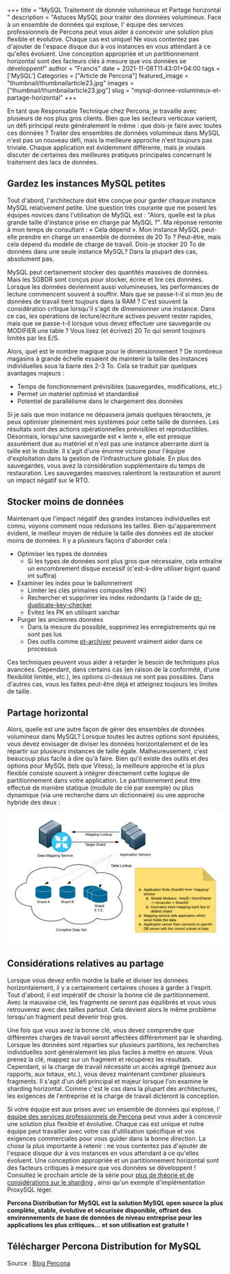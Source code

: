 ﻿+++
title = "MySQL Traitement de donnée volumineux et Partage horizontal "
description = "Astuces MySQL pour traiter des données volumineux. Face à un ensemble de données qui explose, l' équipe des services professionnels de Percona peut vous aider à concevoir une solution plus flexible et évolutive. Chaque cas est unique! Ne vous contentez pas d'ajouter de l'espace disque dur à vos instances en vous attendant à ce qu'elles évoluent. Une conception appropriée et un partitionnement horizontal sont des facteurs clés à mesure que vos données se développent!"
author = "Francis"
date = 2021-11-08T11:43:01+04:00
tags = ['MySQL']
Categories = ["Article de Percona"]
featured_image = "thumbnail/thumbnailarticle23.jpg"
images = ["thumbnail/thumbnailarticle23.jpg"]
slug = "mysql-donnee-volumineux-et-partage-horizontal"
+++

En tant que Responsable Technique chez Percona, je travaille avec plusieurs de nos plus gros clients. Bien que les secteurs verticaux varient, un défi principal reste généralement le même : que dois-je faire avec toutes ces données ? Traiter des ensembles de données volumineux dans MySQL n'est pas un nouveau défi, mais la meilleure approche n'est toujours pas triviale. Chaque application est évidemment différente, mais je voulais discuter de certaines des meilleures pratiques principales concernant le traitement des lacs de données.

## Gardez les instances MySQL petites

Tout d'abord, l'architecture doit être conçue pour garder chaque instance MySQL relativement petite. Une question très courante que me posent les équipes novices dans l'utilisation de MySQL est : "Alors, quelle est la plus grande taille d'instance prise en charge par MySQL ?". Ma réponse remonte à mon temps de consultant : « Cela dépend ». Mon instance MySQL peut-elle prendre en charge un ensemble de données de 20 To ? Peut-être, mais cela dépend du modèle de charge de travail. Dois-je stocker 20 To de données dans une seule instance MySQL? Dans la plupart des cas, absolument pas.

MySQL peut certainement stocker des quantités massives de données. Mais les SGBDR sont conçus pour stocker, écrire et lire ces données. Lorsque les données deviennent aussi volumineuses, les performances de lecture commencent souvent à souffrir. Mais que se passe-t-il si mon jeu de données de travail tient toujours dans la RAM ? C'est souvent la considération critique lorsqu'il s'agit de dimensionner une instance. Dans ce cas, les opérations de lecture/écriture actives peuvent rester rapides, mais que se passe-t-il lorsque vous devez effectuer une sauvegarde ou MODIFIER une table ? Vous lisez (et écrivez) 20 To qui seront toujours limités par les E/S.

Alors, quel est le nombre magique pour le dimensionnement ? De nombreux magasins à grande échelle essaient de maintenir la taille des instances individuelles sous la barre des 2-3 To. Cela se traduit par quelques avantages majeurs :

- Temps de fonctionnement prévisibles (sauvegardes, modifications, etc.)
- Permet un matériel optimisé et standardisé
- Potentiel de parallélisme dans le chargement des données

Si je sais que mon instance ne dépassera jamais quelques téraoctets, je peux optimiser pleinement mes systèmes pour cette taille de données. Les résultats sont des actions opérationnelles prévisibles et reproductibles. Désormais, lorsqu'une sauvegarde est « lente », elle est presque assurément due au matériel et n'est pas une instance aberrante dont la taille est le double. Il s'agit d'une énorme victoire pour l'équipe d'exploitation dans la gestion de l'infrastructure globale. En plus des sauvegardes, vous avez la considération supplémentaire du temps de restauration. Les sauvegardes massives ralentiront la restauration et auront un impact négatif sur le RTO.

## Stocker moins de données

Maintenant que l'impact négatif des grandes instances individuelles est connu, voyons comment nous réduisons les tailles. Bien qu'apparemment évident, le meilleur moyen de réduire la taille des données est de stocker moins de données. Il y a plusieurs façons d'aborder cela :

- Optimiser les types de données
  - Si les types de données sont plus gros que nécessaire, cela entraîne un encombrement disque excessif (c'est-à-dire utiliser bigint quand int suffira)
- Examiner les index pour le ballonnement
  - Limiter les clés primaires composites (PK)
  - Rechercher et supprimer les index redondants (à l'aide de [pt-duplicate-key-checker](https://www.percona.com/doc/percona-toolkit/LATEST/pt-duplicate-key-checker.html)
  - Évitez les PK en utilisant varchar
- Purger les anciennes données
  - Dans la mesure du possible, supprimez les enregistrements qui ne sont pas lus
  - Des outils comme [pt-archiver](https://www.percona.com/doc/percona-toolkit/LATEST/pt-archiver.html) peuvent vraiment aider dans ce processus

Ces techniques peuvent vous aider à retarder le besoin de techniques plus avancées. Cependant, dans certains cas (en raison de la conformité, d'une flexibilité limitée, etc.), les options ci-dessus ne sont pas possibles. Dans d'autres cas, vous les faites peut-être déjà et atteignez toujours les limites de taille.

## Partage horizontal

Alors, quelle est une autre façon de gérer des ensembles de données volumineux dans MySQL? Lorsque toutes les autres options sont épuisées, vous devez envisager de diviser les données horizontalement et de les répartir sur plusieurs instances de taille égale. Malheureusement, c'est beaucoup plus facile à dire qu'à faire. Bien qu'il existe des outils et des options pour MySQL (tels que Vitess), la meilleure approche et la plus flexible consiste souvent à intégrer directement cette logique de partitionnement dans votre application. Le partitionnement peut être effectué de manière statique (module de clé par exemple) ou plus dynamique (via une recherche dans un dictionnaire) ou une approche hybride des deux :

![image01](/posts/article23/img01.png)

## Considérations relatives au partage

Lorsque vous devez enfin mordre la balle et diviser les données horizontalement, il y a certainement certaines choses à garder à l'esprit. Tout d'abord, il est impératif de choisir la bonne clé de partitionnement. Avec la mauvaise clé, les fragments ne seront pas équilibrés et vous vous retrouverez avec des tailles partout. Cela devient alors le même problème lorsqu'un fragment peut devenir trop gros.

Une fois que vous avez la bonne clé, vous devez comprendre que différentes charges de travail seront affectées différemment par le sharding. Lorsque les données sont réparties sur plusieurs partitions, les recherches individuelles sont généralement les plus faciles à mettre en œuvre. Vous prenez la clé, mappez sur un fragment et récupérez les résultats. Cependant, si la charge de travail nécessite un accès agrégé (pensez aux rapports, aux totaux, etc.), vous devez maintenant combiner plusieurs fragments. Il s'agit d'un défi principal et majeur lorsque l'on examine le sharding horizontal. Comme c'est le cas dans la plupart des architectures, les exigences de l'entreprise et la charge de travail dicteront la conception.

Si votre équipe est aux prises avec un ensemble de données qui explose, l' [équipe des services professionnels de Percona](https://www.percona.com/services/consulting) peut vous aider à concevoir une solution plus flexible et évolutive. Chaque cas est unique et notre équipe peut travailler avec votre cas d'utilisation spécifique et vos exigences commerciales pour vous guider dans la bonne direction. La chose la plus importante à retenir : ne vous contentez pas d'ajouter de l'espace disque dur à vos instances en vous attendant à ce qu'elles évoluent. Une conception appropriée et un partitionnement horizontal sont des facteurs critiques à mesure que vos données se développent ! Consultez le prochain article de la série pour [plus de théorie et de considérations sur le sharding](https://www.percona.com/blog/horizontal-scaling-in-mysql-sharding-followup/) , ainsi qu'un exemple d'implémentation ProxySQL léger.

**Percona Distribution for MySQL est la solution MySQL open source la plus complète, stable, évolutive et sécurisée disponible, offrant des environnements de base de données de niveau entreprise pour les applications les plus critiques… et son utilisation est gratuite !**

## Télécharger Percona Distribution for MySQL

Source : [Blog Percona](https://www.percona.com/software/mysql-database)

